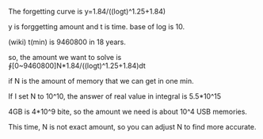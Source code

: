 The forgetting curve is
y=1.84/((logt)^1.25+1.84)

y is forggetting amount and t is time. base of log is 10.

(wiki)
t(min) is 9460800 in 18 years.

so, the amount we want to solve is 
∮[0~9460800]N*1.84/((logt)^1.25+1.84)dt

if N is the amount of memory that we can get in one min.

If I set N to 10^10, the answer of real value in integral is 
5.5*10^15

4GB is 4*10^9 bite, so the amount we need is about 10^4 USB memories.


This time, N is not exact amount, so you can adjust N to find more accurate.
